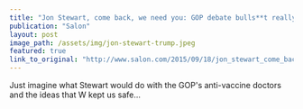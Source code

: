 ```yaml
---
title: "Jon Stewart, come back, we need you: GOP debate bulls**t really does need eviscerating"
publication: "Salon"
layout: post
image_path: /assets/img/jon-stewart-trump.jpeg
featured: true
link_to_original: "http://www.salon.com/2015/09/18/jon_stewart_come_back_we_need_you_gop_debate_bullst_really_does_need_eviscerating/"
---
```

Just imagine what Stewart would do with the GOP's anti-vaccine doctors and the ideas that W kept us safe...